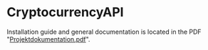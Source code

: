 # CryptocurrencyAPI 

Installation guide and general documentation is located in the PDF "[Projektdokumentation.pdf](LB-Projekt-M294-295_Jason-Termine/Projektdokumentation.pdf)".
